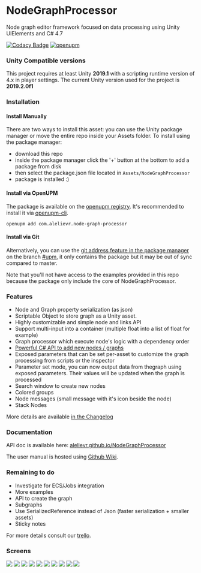 # NodeGraphProcessor
Node graph editor framework focused on data processing using Unity UIElements and C# 4.7

[![Codacy Badge](https://api.codacy.com/project/badge/Grade/4c62ece874d14a0b965b92cb163e3146)](https://www.codacy.com/manual/alelievr/NodeGraphProcessor?utm_source=github.com&amp;utm_medium=referral&amp;utm_content=alelievr/NodeGraphProcessor&amp;utm_campaign=Badge_Grade)
[![openupm](https://img.shields.io/npm/v/com.alelievr.node-graph-processor?label=openupm&registry_uri=https://package.openupm.com)](https://openupm.com/packages/com.alelievr.node-graph-processor/)

### Unity Compatible versions

This project requires at least Unity **2019.1** with a scripting runtime version of 4.x in player settings.
The current Unity version used for the project is **2019.2.0f1**

### Installation

#### Install Manually
There are two ways to install this asset: you can use the Unity package manager or move the entire repo inside your Assets folder.
To install using the package manager:

- download this repo
- inside the package manager click the '+' button at the bottom to add a package from disk
- then select the package.json file located in `Assets/NodeGraphProcessor`
- package is installed :)

#### Install via OpenUPM

The package is available on the [openupm registry](https://openupm.com). It's recommended to install it via [openupm-cli](https://github.com/openupm/openupm-cli).

```
openupm add com.alelievr.node-graph-processor
```

#### Install via Git

Alternatively, you can use the [git address feature in the package manager](https://forum.unity.com/threads/git-support-on-package-manager.573673/) on the branch [#upm](https://github.com/alelievr/NodeGraphProcessor/tree/upm), it only contains the package but it may be out of sync compared to master.

Note that you'll not have access to the examples provided in this repo because the package only include the core of NodeGraphProcessor.

### Features

- Node and Graph property serialization (as json)
- Scriptable Object to store graph as a Unity asset.
- Highly customizable and simple node and links API
- Support multi-input into a container (multiple float into a list of float for example)
- Graph processor which execute node's logic with a dependency order
- [Powerful C# API to add new nodes / graphs](https://github.com/alelievr/NodeGraphProcessor/wiki/Node-scripting-API)
- Exposed parameters that can be set per-asset to customize the graph processing from scripts or the inspector
- Parameter set mode, you can now output data from thegraph using exposed parameters. Their values will be updated when the graph is processed
- Search window to create new nodes
- Colored groups
- Node messages (small message with it's icon beside the node)
- Stack Nodes

More details are available [in the Changelog](CHANGELOG.md)

### Documentation

API doc is available here: [alelievr.github.io/NodeGraphProcessor](https://alelievr.github.io/NodeGraphProcessor/api/index.html)

The user manual is hosted using [Github Wiki](https://github.com/alelievr/NodeGraphProcessor/wiki).

### Remaining to do

- Investigate for ECS/Jobs integration
- More examples
- API to create the graph
- Subgraphs
- Use SerializedReference instead of Json (faster serialization + smaller assets)
- Sticky notes

For more details consult our [trello](https://trello.com/b/Xk4rfnuV/node-graph-processor).

### Screens

![](https://preview.ibb.co/hP0CvT/Screen_Shot_2018_06_24_at_18_05_50.png)
![](https://image.noelshack.com/fichiers/2018/35/7/1535906391-graph.png)
![](http://g.recordit.co/U1MAlFfuba.gif)
![](https://user-images.githubusercontent.com/6877923/53634256-0445a480-3c1a-11e9-99e5-d8f3616863bd.png)
![](https://user-images.githubusercontent.com/6877923/58935692-3fea9000-876e-11e9-945e-8a874a4586a9.png)
![](https://user-images.githubusercontent.com/6877923/58935811-893adf80-876e-11e9-9f69-69ce51a432b8.png)
![](https://user-images.githubusercontent.com/6877923/71757124-c34e9a00-2e93-11ea-900c-63ecd772af3f.gif)
![](https://user-images.githubusercontent.com/6877923/63230815-51dabb80-c212-11e9-9d54-382e649e77f1.png)
![](https://user-images.githubusercontent.com/6877923/69500269-e469b580-0ef9-11ea-9c4b-f58e793f7ecd.gif)
![](https://user-images.githubusercontent.com/6877923/71782933-25b4b100-2fe0-11ea-9b57-0198f7161535.gif)

